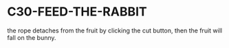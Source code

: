 # C30-FEED-THE-RABBIT
the rope detaches from the fruit by clicking the cut button, then the fruit will fall on the bunny.
